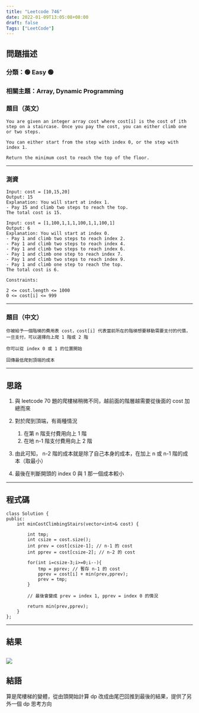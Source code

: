 ```yaml
---
title: "Leetcode 746"
date: 2022-01-09T13:05:08+08:00
draft: false
Tags: ["LeetCode"]
---
```



## 問題描述

### 分類：🟢 Easy 🟢

### 相關主題：Array, Dynamic Programming

### 題目（英文）

```
You are given an integer array cost where cost[i] is the cost of ith step on a staircase. Once you pay the cost, you can either climb one or two steps.

You can either start from the step with index 0, or the step with index 1.

Return the minimum cost to reach the top of the floor.
```

---

### 測資

```
Input: cost = [10,15,20]
Output: 15
Explanation: You will start at index 1.
- Pay 15 and climb two steps to reach the top.
The total cost is 15.

Input: cost = [1,100,1,1,1,100,1,1,100,1]
Output: 6
Explanation: You will start at index 0.
- Pay 1 and climb two steps to reach index 2.
- Pay 1 and climb two steps to reach index 4.
- Pay 1 and climb two steps to reach index 6.
- Pay 1 and climb one step to reach index 7.
- Pay 1 and climb two steps to reach index 9.
- Pay 1 and climb one step to reach the top.
The total cost is 6.

Constraints:

2 <= cost.length <= 1000
0 <= cost[i] <= 999
```

---

### 題目（中文）

```
你被給予一個階梯的費用表 cost，cost[i] 代表當前所在的階梯想要移動需要支付的代價，一旦支付，可以選擇向上爬 1 階或 2 階

你可以從 index 0 或 1 的位置開始

回傳最低爬到頂端的成本
```

---

## 思路

1. 與 leetcode 70 題的爬樓梯稍微不同，越前面的階層越需要從後面的 cost 加總而來

2. 對於爬到頂端，有兩種情況
   1. 在第 n 階支付費用向上 1 階
   2. 在地 n-1 階支付費用向上 2 階

3. 由此可知， n-2 階的成本就是除了自己本身的成本，在加上 n 或 n-1 階的成本（取最小）

4. 最後在判斷開頭的 index 0 與 1 那一個成本較小
---

## 程式碼

```
class Solution {
public:
    int minCostClimbingStairs(vector<int>& cost) {
        
        int tmp;
        int csize = cost.size();
        int prev = cost[csize-1]; // n-1 的 cost
        int pprev = cost[csize-2]; // n-2 的 cost
        
        for(int i=csize-3;i>=0;i--){
            tmp = pprev; // 暫存 n-1 的 cost
            pprev = cost[i] + min(prev,pprev);
            prev = tmp;
        }
        
        // 最後會變成 prev = index 1, pprev = index 0 的情況

        return min(prev,pprev);
    }
};
```

---

## 結果

![](https://i.imgur.com/S0noM03.png)
---

## 結語

算是爬樓梯的變體，從由頭開始計算 dp 改成由尾巴回推到最後的結果，提供了另外一個 dp 思考方向